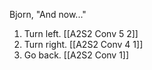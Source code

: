 Bjorn, "And now..."

1. Turn left. [[A2S2 Conv 5 2]]
2. Turn right. [[A2S2 Conv 4 1]]
3. Go back. [[A2S2 Conv 1]]
